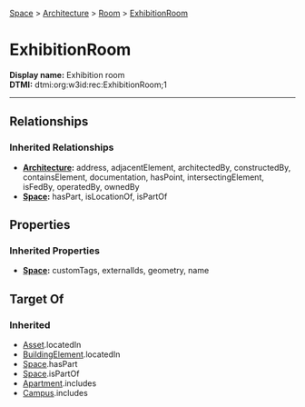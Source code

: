 [Space](../../Space.md) > [Architecture](../Architecture.md) > [Room](Room.md) > [ExhibitionRoom](#)
# ExhibitionRoom

**Display name:** Exhibition room<br />
**DTMI:** dtmi:org:w3id:rec:ExhibitionRoom;1

---
## Relationships
### Inherited Relationships
* **[Architecture](../Architecture.md):** address, adjacentElement, architectedBy, constructedBy, containsElement, documentation, hasPoint, intersectingElement, isFedBy, operatedBy, ownedBy
* **[Space](../../Space.md):** hasPart, isLocationOf, isPartOf
## Properties
### Inherited Properties
* **[Space](../../Space.md):** customTags, externalIds, geometry, name
## Target Of
### Inherited
* [Asset](../../../Asset/Asset.md).locatedIn
* [BuildingElement](../../../BuildingElement/BuildingElement.md).locatedIn
* [Space](../../Space.md).hasPart
* [Space](../../Space.md).isPartOf
* [Apartment](../../../Collection/SpaceCollection/Apartment.md).includes
* [Campus](../../../Collection/SpaceCollection/Campus.md).includes

